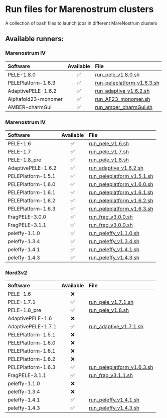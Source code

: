 # Run files for Marenostrum clusters
A collection of bash files to launch jobs in different MareNostrum clusters

## Available runners:


### Marenostrum IV
| Software | Available | File |
| :------- | :-------: | :------- |
| PELE-1.8.0 | :white_check_mark: | [run_pele_v1.8.0.sh](https://github.com/BSC-CNS-EAPM/MN_bash_runners/blob/main/run_files/marenostrumV/run_pele_v1.8.sh) |
| PELEPlatform-1.6.3 | :white_check_mark: | [run_peleplatform_v1.6.3.sh](https://github.com/BSC-CNS-EAPM/MN_bash_runners/tree/main/run_files/marenostrumV/run_peleplatform_v1.6.3) |
| AdaptivePELE-1.6.2 | :white_check_mark: | [run_adaptive_v1.6.2.sh](https://github.com/BSC-CNS-EAPM/MN_bash_runners/blob/main/run_files/marenostrumV/run_adaptive_v1.6.2.sh) |
| Alphafold23-monomer | :white_check_mark: | [run_AF23_monomer.sh](https://github.com/BSC-CNS-EAPM/MN_bash_runners/blob/main/run_files/marenostrumV/run_AF23_monomer.sh) |
| AMBER-charmGui | :white_check_mark: | [run_amber_charmGui.sh](https://github.com/BSC-CNS-EAPM/MN_bash_runners/blob/main/run_files/marenostrumV/run_amber_charmGui.sh) |



### Marenostrum IV
| Software | Available | File |
| :------- | :-------: | :------- |
| PELE-1.6 | :white_check_mark: | [run_pele_v1.6.sh](https://github.com/BSC-CNS-EAPM/MN_bash_runners/blob/main/run_files/marenostrumIV/run_pele_v1.6.sh) |
| PELE-1.7 | :white_check_mark: | [run_pele_v1.7.sh](https://github.com/BSC-CNS-EAPM/MN_bash_runners/blob/main/run_files/marenostrumIV/run_pele_v1.7.sh) |
| PELE-1.8_pre | :white_check_mark: | [run_pele_v1.8.sh](https://github.com/BSC-CNS-EAPM/MN_bash_runners/blob/main/run_files/marenostrumIV/run_pele_v1.8.sh) |
| AdaptivePELE-1.6.2 | :white_check_mark: | [run_adaptive_v1.6.2.sh](https://github.com/BSC-CNS-EAPM/MN_bash_runners/blob/main/run_files/marenostrumIV/run_adaptive_v1.6.2.sh) |
| PELEPlatform-1.5.1 | :white_check_mark: | [run_peleplatform_v1.5.1.sh](https://github.com/BSC-CNS-EAPM/MN_bash_runners/blob/main/run_files/marenostrumIV/run_peleplatform_v1.5.1) |
| PELEPlatform-1.6.0 | :white_check_mark: | [run_peleplatform_v1.6.0.sh](https://github.com/BSC-CNS-EAPM/MN_bash_runners/blob/main/run_files/marenostrumIV/run_peleplatform_v1.6.0) |
| PELEPlatform-1.6.1 | :white_check_mark: | [run_peleplatform_v1.6.1.sh](https://github.com/BSC-CNS-EAPM/MN_bash_runners/blob/main/run_files/marenostrumIV/run_peleplatform_v1.6.1) |
| PELEPlatform-1.6.2 | :white_check_mark: | [run_peleplatform_v1.6.2.sh](https://github.com/BSC-CNS-EAPM/MN_bash_runners/blob/main/run_files/marenostrumIV/run_peleplatform_v1.6.2) |
| PELEPlatform-1.6.3 | :white_check_mark: | [run_peleplatform_v1.6.3.sh](https://github.com/BSC-CNS-EAPM/MN_bash_runners/blob/main/run_files/marenostrumIV/run_peleplatform_v1.6.3) |
| FragPELE-3.0.0 | :white_check_mark: | [run_frag_v3.0.0.sh](https://github.com/BSC-CNS-EAPM/MN_bash_runners/blob/main/run_files/marenostrumIV/run_frag_v3.0.0.sh) |
| FragPELE-3.1.1 | :white_check_mark: | [run_frag_v3.0.0.sh](https://github.com/BSC-CNS-EAPM/MN_bash_runners/blob/main/run_files/marenostrumIV/run_frag_v3.1.1.sh) |
| peleffy-1.1.0 | :white_check_mark: | [run_peleffy_v1.1.0.sh](https://github.com/BSC-CNS-EAPM/MN_bash_runners/blob/main/run_files/marenostrumIV/run_peleffy_v1.1.0.sh) |
| peleffy-1.3.4 | :white_check_mark: | [run_peleffy_v1.3.4.sh](https://github.com/BSC-CNS-EAPM/MN_bash_runners/blob/main/run_files/marenostrumIV/run_peleffy_v1.3.4.sh) |
| peleffy-1.4.1 | :white_check_mark: | [run_peleffy_v1.4.1.sh](https://github.com/BSC-CNS-EAPM/MN_bash_runners/blob/main/run_files/marenostrumIV/run_peleffy_v1.4.1.sh) |
| peleffy-1.4.3 | :white_check_mark: | [run_peleffy_v1.4.3.sh](https://github.com/BSC-CNS-EAPM/MN_bash_runners/blob/main/run_files/marenostrumIV/run_peleffy_v1.4.3.sh) |

### Nord3v2
| Software | Available | File |
| :------- | :-------: | :------- |
| PELE-1.6 | :x: |  |
| PELE-1.7.1 | :white_check_mark: | [run_pele_v1.7.1.sh](https://github.com/BSC-CNS-EAPM/MN_bash_runners/blob/main/run_files/nord3v2/run_pele_v1.7.1.sh) |
| PELE-1.8_pre | :white_check_mark: | [run_pele_v1.8.sh](https://github.com/BSC-CNS-EAPM/MN_bash_runners/blob/main/run_files/nord3v2/run_pele_v1.8.sh) |
| AdaptivePELE-1.6 | :x: |  |
| AdaptivePELE-1.7.1 | :white_check_mark: | [run_adaptive_v1.7.1.sh](https://github.com/BSC-CNS-EAPM/MN_bash_runners/blob/main/run_files/nord3v2/run_adaptive_v1.7.1.sh) |
| PELEPlatform-1.5.1 | :x: |  |
| PELEPlatform-1.6.0 | :x: |  |
| PELEPlatform-1.6.1 | :x: |  |
| PELEPlatform-1.6.2 | :x: |  |
| PELEPlatform-1.6.3 | :white_check_mark: | [run_peleplatform_v1.6.3.sh](https://github.com/BSC-CNS-EAPM/MN_bash_runners/blob/main/run_files/nord3v2/run_peleplatform_v1.6.3) |
| FragPELE-3.1.1 | :white_check_mark: | [run_frag_v3.1.1.sh](https://github.com/BSC-CNS-EAPM/MN_bash_runners/blob/main/run_files/nord3v2/run_frag_v3.1.1.sh) |
| peleffy-1.1.0 | :x: |  |
| peleffy-1.3.4 | :x: |  |
| peleffy-1.4.1 | :white_check_mark: | [run_peleffy_v1.4.1.sh](https://github.com/BSC-CNS-EAPM/MN_bash_runners/blob/main/run_files/nord3v2/run_peleffy_v1.4.1.sh) |
| peleffy-1.4.3 | :white_check_mark: | [run_peleffy_v1.4.3.sh](https://github.com/BSC-CNS-EAPM/MN_bash_runners/blob/main/run_files/nord3v2/run_peleffy_v1.4.3.sh) |

